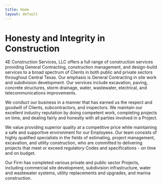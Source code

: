 ```yaml
---
title: Home
layout: default
---
```


# Honesty and Integrity in Construction

4E Construction Services, LLC offers a full range of construction services providing General Contracting, construction management, and design-build services to a broad spectrum of Clients in both public and private sectors throughout Central Texas.  Our emphasis is General Contracting in site work and subdivision development.  Our services include  excavation, paving, concrete structures, storm drainage, water, wastewater, electrical, and telecommunications improvements. 
 
We conduct our business in a manner that has earned us the respect and goodwill of Clients, subcontractors, and inspectors.  We  maintain our excellent industry reputation by doing competent work, completing projects on time, and dealing fairly and honestly with all parties involved in a Project.   

We value providing superior quality at a competitive price while maintaining a safe and supportive environment for our Employees.  Our team consists of highly qualified specialists in the fields of estimating, project management, excavation, and utility construction, who are committed to delivering projects that meet or exceed  regulatory Codes and specifications - on time and on budget. 
 
Our Firm has completed various private and public sector Projects, including commercial site development, subdivision infrastructure, water and wastewater systems, utility replacements and upgrades, and  marina construction.
